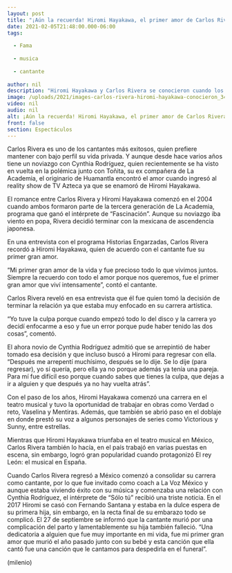 ```yaml
---
layout: post
title: "¡Aún la recuerda! Hiromi Hayakawa, el primer amor de Carlos Rivera, quien murió trágicamente"
date: 2021-02-05T21:48:00.000-06:00
tags:
  
  - Fama
  
  - musica
  
  - cantante
  
author: nil
description: "Hiromi Hayakawa y Carlos Rivera se conocieron cuando los dos participaron en La Academia, sin embargo, ella tuvo una muerte inesperada. "
image: /uploads/2021/images-carlos-rivera-hiromi-hayakawa-conocieron_34_0_1045_650.jpg
video: nil
audio: nil
alt: ¡Aún la recuerda! Hiromi Hayakawa, el primer amor de Carlos Rivera, quien murió trágicamente
front: false
section: Espectáculos
---
```


Carlos Rivera es uno de los cantantes más exitosos, quien prefiere mantener con bajo perfil su vida privada. Y aunque desde hace varios años tiene un noviazgo con Cynthia Rodríguez, quien recientemente se ha visto en vuelta en la polémica junto con  Toñita, su ex compañera de La Academia, el originario de Huamantla encontró el amor cuando ingresó al reality show de TV Azteca ya que se enamoró de Hiromi Hayakawa. 

El romance entre Carlos Rivera y Hiromi Hayakawa comenzó en el 2004 cuando ambos formaron parte de la tercera generación de La Academia, programa que ganó el intérprete de “Fascinación”. Aunque su noviazgo iba viento en popa, Rivera decidió terminar con la mexicana de ascendencia japonesa. 

En una entrevista con el programa Historias Engarzadas, Carlos Rivera recordó a Hiromi Hayakawa, quien de acuerdo con el cantante fue su primer gran amor. 

“Mi primer gran amor de la vida y fue precioso todo lo que vivimos juntos. Siempre la recuerdo con todo el amor porque nos queremos, fue el primer gran amor que viví intensamente”, contó el cantante.

Carlos Rivera reveló en esa entrevista que él fue quien tomó la decisión de terminar la relación ya que estaba muy enfocado en su carrera artística. 

“Yo tuve la culpa porque cuando empezó todo lo del disco y la carrera yo decidí enfocarme a eso y fue un error porque pude haber tenido las dos cosas”, comentó. 

El ahora novio de Cynthia Rodríguez admitió que se arrepintió de haber tomado esa decisión y que incluso buscó a Hiromi para regresar con ella. 
“Después me arrepentí muchísimo, después se lo dije. Se lo dije (para regresar), yo sí quería, pero ella ya no porque además ya tenía una pareja. Para mí fue difícil eso porque cuando sabes que tienes la culpa, que dejas a ir a alguien y que después ya no hay vuelta atrás”. 

Con el paso de los años, Hiromi Hayakawa comenzó una carrera en el teatro musical y tuvo la oportunidad de trabajar en obras como Verdad o reto, Vaselina y Mentiras. Además, que también se abrió paso en el doblaje en donde prestó su voz a algunos personajes de series como Victorious y Sunny, entre estrellas. 

Mientras que Hiromi Hayakawa triunfaba en el teatro musical en México, Carlos Rivera también lo hacía, en el país trabajó en varias puestas en escena, sin embargo, logró gran popularidad cuando protagonizó El rey León: el musical en España. 

Cuando Carlos Rivera regresó a México comenzó a consolidar su carrera como cantante, por lo que fue invitado como coach a La Voz México y aunque estaba viviendo éxito con su música y comenzaba una relación con Cynthia Rodríguez, el intérprete de “Sólo tú” recibió una triste noticia. 
En el 2017 Hiromi se casó con Fernando Santana y estaba en la dulce espera de su primera hija, sin embargo, en la recta final de su embarazo todo se complicó. El 27 de septiembre se informó que la cantante murió por una complicación del parto y lamentablemente su hija también falleció. 
“Una dedicatoria a alguien que fue muy importante en mi vida, fue mi primer gran amor que murió el año pasado junto con su bebé y esta canción que ella cantó fue una canción que le cantamos para despedirla en el funeral”. 

(milenio)